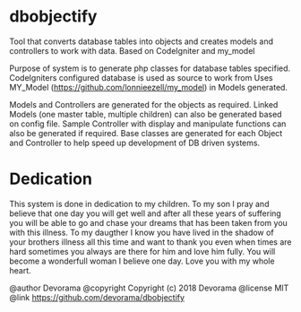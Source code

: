 # dbobjectify
Tool that converts database tables into objects and creates models and controllers to work with data. Based on CodeIgniter and my_model

Purpose of system is to generate php classes for database tables specified. 
CodeIgniters configured database is used as source to work from
Uses MY_Model (https://github.com/lonnieezell/my_model) in Models generated.

Models and Controllers are generated for the objects as required.
Linked Models (one master table, multiple children) can also be generated 
based on config file.
Sample Controller with display and manipulate functions can also be generated if required.
Base classes are generated for each Object and Controller to help speed up development of 
DB driven systems.

# Dedication
This system is done in dedication to my children. 
To my son I pray and believe that one day you will get well and after all these years 
of suffering you will be able to go and chase your dreams that has been taken from you
with this illness. To my daugther I know you have lived in the shadow of your brothers
illness all this time and want to thank you even when times are hard sometimes you always 
are there for him and love him fully. You will become a wonderfull woman I believe one day.
Love you with my whole heart.
 
@author Devorama
@copyright Copyright (c) 2018  Devorama
@license MIT
@link  https://github.com/devorama/dbobjectify 
